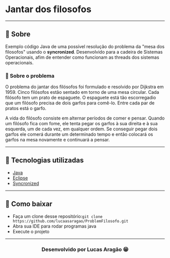 # Jantar dos filosofos
---

## 📑 Sobre
Exemplo código Java de uma possível resolução do problema da "mesa dos filosofos" usando o **syncronized**.
Desenvolvido para a cadeira de Sistemas Operacionais, afim de entender como funcionam as threads dos sistemas operacionais. 

### 🥣 Sobre o problema
O problema do jantar dos filósofos foi formulado e resolvido por Dijkstra em 1959.
Cinco filósofos estão sentado em torno de uma mesa circular. Cada filósofo tem um prato de espaguete. O espaguete está tão escorregadio que um filósofo precisa de dois garfos para comê-lo. Entre cada par de pratos está o garfo.

A vida do filósofo consiste em alternar períodos de comer e pensar. Quando um filósofo fica com fome, ele tenta pegar os garfos à sua direita e à sua esquerda, um de cada vez, em qualquer ordem. Se conseguir pegar dois garfos ele comerá durante um determinado tempo e então colocará os garfos na mesa novamente e continuará a pensar.

---
## 🚀 Tecnologias utilizadas

- [Java](https://www.java.com/pt_BR/)
- [Eclipse](https://www.eclipse.org/downloads/)
- [Syncronized](https://docs.oracle.com/javase/tutorial/essential/concurrency/syncmeth.html)

----

## 🤔 Como baixar

- Faça um clone desse repositório:`git clone https://github.com/lucaasaragao/ProblemFilosofo.git`
- Abra sua IDE para rodar programas java
- Execute o projeto
---
<h3 align="center">Desenvolvido por Lucas Aragão 😁</h3>
